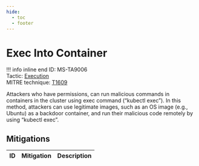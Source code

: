 ```yaml
---
hide:
  - toc
  - footer
---
```


# Exec Into Container

!!! info inline end
    ID: MS-TA9006<br>
    Tactic: [Execution](../tactics/Execution/index.md) <br>
    MITRE technique: [T1609](https://attack.mitre.org/techniques/T1609/)

Attackers who have permissions, can run malicious commands in containers in the cluster using exec command (“kubectl exec”). In this method, attackers can use legitimate images, such as an OS image (e.g., Ubuntu) as a backdoor container, and run their malicious code remotely by using “kubectl exec”.

## Mitigations

|ID|Mitigation|Description|
|--|----------|-----------|
